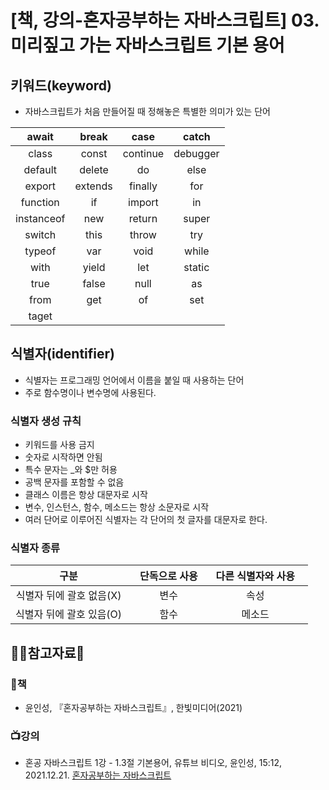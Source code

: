 # [책, 강의-혼자공부하는 자바스크립트] 03. 미리짚고 가는 자바스크립트 기본 용어

## 키워드(keyword)

* 자바스크립트가 처음 만들어질 때 정해놓은 특별한 의미가 있는 단어  


|   await    |  break  |   case   |  catch   |
| :--------: | :-----: | :------: | :------: |
|   class    |  const  | continue | debugger |
|  default   | delete  |    do    |   else   |
|   export   | extends | finally  |   for    |
|  function  |   if    |  import  |    in    |
| instanceof |   new   |  return  |  super   |
|   switch   |  this   |  throw   |   try    |
|   typeof   |   var   |   void   |  while   |
|    with    |  yield  |   let    |  static  |
|    true    |  false  |   null   |    as    |
|    from    |   get   |    of    |   set    |
|   taget    |         |          |          |


## 식별자(identifier)

* 식별자는 프로그래밍 언어에서 이름을 붙일 때 사용하는 단어
* 주로 함수명이나 변수명에 사용된다. 

### 식별자 생성 규칙
  * 키워드를 사용 금지
  * 숫자로 시작하면 안됨
  * 특수 문자는 _와 $만 허용
  * 공백 문자를 포함할 수 없음
  * 클래스 이름은 항상 대문자로 시작
  * 변수, 인스턴스, 함수, 메소드는 항상 소문자로 시작
  * 여러 단어로 이루어진 식별자는 각 단어의 첫 글자를 대문자로 한다.

### 식별자 종류

|  구분 &nbsp;&nbsp;  |  단독으로 사용 &nbsp;&nbsp; |  다른 식별자와 사용 &nbsp;&nbsp; | 
| :-----------: | :------------: | :------------: | 
|  식별자 뒤에 괄호 없음(X) &nbsp;&nbsp; | 변수 &nbsp;&nbsp; | 속성 &nbsp;&nbsp; | 
|  식별자 뒤에 괄호 있음(O) &nbsp;&nbsp; | 함수 &nbsp;&nbsp; | 메소드 &nbsp;&nbsp; |


## :ok_woman:참고자료:bow:

### :book:책
* 윤인성, 『혼자공부하는 자바스크립트』, 한빛미디어(2021)

### :tv:강의
* 혼공 자바스크립트 1강 - 1.3절 기본용어, 유튜브 비디오, 윤인성, 15:12, 2021.12.21. [혼자공부하는 자바스크립트](https://www.youtube.com/watch?v=PU_QuhU1Vfs&list=PLBXuLgInP-5kxpAKy2DNXoebCse2grHjl&index=6&t=66s)
